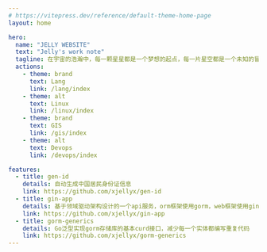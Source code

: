 ```yaml
---
# https://vitepress.dev/reference/default-theme-home-page
layout: home

hero:
  name: "JELLY WEBSITE"
  text: "Jelly's work note"
  tagline: 在宇宙的浩瀚中，每一颗星星都是一个梦想的起点，每一片星空都是一个未知的冒险。
  actions:
    - theme: brand
      text: Lang
      link: /lang/index
    - theme: alt
      text: Linux
      link: /linux/index
    - theme: brand
      text: GIS
      link: /gis/index
    - theme: alt
      text: Devops
      link: /devops/index

features:
  - title: gen-id
    details: 自动生成中国居民身份证信息
    link: https://github.com/xjellyx/gen-id
  - title: gin-app
    details: 基于领域驱动架构设计的一个api服务，orm框架使用gorm，web框架使用gin
    link: https://github.com/xjellyx/gin-app
  - title: gorm-generics
    details: Go泛型实现gorm存储库的基本curd接口，减少每一个实体都编写重复代码
    link: https://github.com/xjellyx/gorm-generics
---
```


